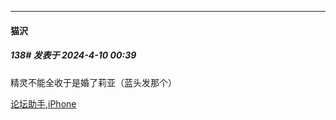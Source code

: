 ﻿
*****

####  猫沢  
##### 138#       发表于 2024-4-10 00:39

精灵不能全收于是婚了莉亚（蓝头发那个）

[论坛助手,iPhone](https://bbs.saraba1st.com/2b/forum.php?mod=viewthread&amp;tid=2029836)

